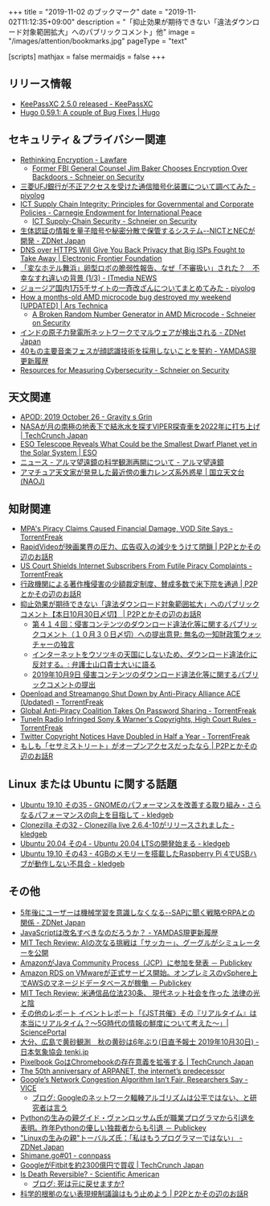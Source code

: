 +++
title = "2019-11-02 のブックマーク"
date =  "2019-11-02T11:12:35+09:00"
description = "「抑止効果が期待できない「違法ダウンロード対象範囲拡大」へのパブリックコメント」他"
image = "/images/attention/bookmarks.jpg"
pageType = "text"

[scripts]
  mathjax = false
  mermaidjs = false
+++

## リリース情報

- [KeePassXC 2.5.0 released - KeePassXC](https://keepassxc.org/blog/2019-10-26-2.5.0-released/)
- [Hugo 0.59.1: A couple of Bug Fixes | Hugo](https://gohugo.io/news/0.59.1-relnotes/)

## セキュリティ＆プライバシー関連

- [Rethinking Encryption - Lawfare](https://www.lawfareblog.com/rethinking-encryption)
    - [Former FBI General Counsel Jim Baker Chooses Encryption Over Backdoors - Schneier on Security](https://www.schneier.com/blog/archives/2019/10/former_fbi_gene.html)
- [三菱UFJ銀行が不正アクセスを受けた通信暗号化装置について調べてみた - piyolog](https://piyolog.hatenadiary.jp/entry/2019/10/29/060335)
- [ICT Supply Chain Integrity: Principles for Governmental and Corporate Policies - Carnegie Endowment for International Peace](https://carnegieendowment.org/2019/10/04/ict-supply-chain-integrity-principles-for-governmental-and-corporate-policies-pub-79974)
    - [ICT Supply-Chain Security - Schneier on Security](https://www.schneier.com/blog/archives/2019/10/ict_supply-chai.html)
- [生体認証の情報を量子暗号や秘密分散で保管するシステム--NICTとNECが開発 - ZDNet Japan](https://japan.zdnet.com/article/35144602/)
- [DNS over HTTPS Will Give You Back Privacy that Big ISPs Fought to Take Away | Electronic Frontier Foundation](https://www.eff.org/deeplinks/2019/10/dns-over-https-will-give-you-back-privacy-congress-big-isp-backing-took-away)
- [「変なホテル舞浜」卵型ロボの脆弱性報告、なぜ「不審扱い」された？　不幸なすれ違いの背景 (1/3) - ITmedia NEWS](https://www.itmedia.co.jp/news/articles/1910/30/news024.html)
- [ジョージア国内1万5千サイトの一斉改ざんについてまとめてみた - piyolog](https://piyolog.hatenadiary.jp/entry/2019/10/30/181005)
- [How a months-old AMD microcode bug destroyed my weekend [UPDATED] | Ars Technica](https://arstechnica.com/gadgets/2019/10/how-a-months-old-amd-microcode-bug-destroyed-my-weekend/)
    - [A Broken Random Number Generator in AMD Microcode - Schneier on Security](https://www.schneier.com/blog/archives/2019/10/a_broken_random.html)
- [﻿インドの原子力発電所ネットワークでマルウェアが検出される - ZDNet Japan](https://japan.zdnet.com/article/35144777/)
- [40もの主要音楽フェスが顔認識技術を採用しないことを誓約 - YAMDAS現更新履歴](https://yamdas.hatenablog.com/entry/20191028/facial-recognition)
- [Resources for Measuring Cybersecurity - Schneier on Security](https://www.schneier.com/blog/archives/2019/11/resources_for_m.html)

## 天文関連

- [APOD: 2019 October 26 - Gravity s Grin](https://apod.nasa.gov/apod/ap191026.html)
- [NASAが月の南極の地表下で結氷水を探すVIPER探査車を2022年に打ち上げ  |  TechCrunch Japan](https://jp.techcrunch.com/2019/10/26/2019-10-25-nasas-viper-lunar-rover-will-hunt-water-on-the-moon-in-2022/)
- [ESO Telescope Reveals What Could be the Smallest Dwarf Planet yet in the Solar System | ESO](https://www.eso.org/public/news/eso1918/)
- [ニュース - アルマ望遠鏡の科学観測再開について - アルマ望遠鏡](https://alma-telescope.jp/news/regularoperation-201910)
- [アマチュア天文家が発見した最近傍の重力レンズ系外惑星 | 国立天文台(NAOJ)](https://www.nao.ac.jp/news/science/2019/20191101-okayama.html)

## 知財関連

- [MPA's Piracy Claims Caused Financial Damage, VOD Site Says - TorrentFreak](https://torrentfreak.com/mpas-piracy-claims-caused-financial-damage-vod-site-says-191027/)
- [RapidVideoが映画業界の圧力、広告収入の減少をうけて閉鎖 | P2Pとかその辺のお話R](https://p2ptk.org/copyright/2806)
- [US Court Shields Internet Subscribers From Futile Piracy Complaints - TorrentFreak](https://torrentfreak.com/us-court-shields-internet-subscribers-from-futile-piracy-complaints-191028/)
- [行政機関による著作権侵害の少額裁定制度、賛成多数で米下院を通過 | P2Pとかその辺のお話R](https://p2ptk.org/copyright/2803)
- [抑止効果が期待できない「違法ダウンロード対象範囲拡大」へのパブリックコメント【本日10月30日〆切】 | P2Pとかその辺のお話R](https://p2ptk.org/copyright/2813)
    - [第４１４回：侵害コンテンツのダウンロード違法化等に関するパブリックコメント（１０月３０日〆切）への提出意見: 無名の一知財政策ウォッチャーの独言](http://fr-toen.cocolog-nifty.com/blog/2019/10/post-1213cb.html)
    - [インターネットをウソツキの天国にしないため、ダウンロード違法化に反対する。: 弁護士山口貴士大いに語る](http://yama-ben.cocolog-nifty.com/ooinikataru/2019/10/post-058385.html)
    - [2019年10月9日 侵害コンテンツのダウンロード違法化等に関するパブリックコメントの提出](http://www.kisc.meiji.ac.jp/~ip/20190219seimei.html)
- [Openload and Streamango Shut Down by Anti-Piracy Alliance ACE (Updated) - TorrentFreak](https://torrentfreak.com/openload-and-others-taken-down-by-anti-piracy-alliance-ace-191031/)
- [Global Anti-Piracy Coalition Takes On Password Sharing - TorrentFreak](https://torrentfreak.com/global-anti-piracy-coalition-takes-on-password-sharing-191031/)
- [TuneIn Radio Infringed Sony & Warner's Copyrights, High Court Rules - TorrentFreak](https://torrentfreak.com/tunein-radio-infringed-sony-warners-copyrights-high-court-rules-191101/)
- [Twitter Copyright Notices Have Doubled in Half a Year - TorrentFreak](https://torrentfreak.com/twitter-copyright-notices-have-double-in-half-a-year-191101/)
- [もしも「セサミストリート」がオープンアクセスだったなら | P2Pとかその辺のお話R](https://p2ptk.org/copyright/2817)

## Linux または Ubuntu に関する話題

- [Ubuntu 19.10 その35 - GNOMEのパフォーマンスを改善する取り組み・さらなるパフォーマンスの向上を目指して - kledgeb](https://kledgeb.blogspot.com/2019/10/ubuntu-2004-4-gnome.html)
- [Clonezilla その32 - Clonezilla live 2.6.4-10がリリースされました - kledgeb](https://kledgeb.blogspot.com/2019/10/clonezilla-32-clonezilla-live-264-10.html)
- [Ubuntu 20.04 その4 - Ubuntu 20.04 LTSの開発始まる - kledgeb](https://kledgeb.blogspot.com/2019/10/ubuntu-2004-4-ubuntu-2004-lts.html)
- [Ubuntu 19.10 その43 - 4GBのメモリーを搭載したRaspberry Pi 4でUSBハブが動作しない不具合 - kledgeb](https://kledgeb.blogspot.com/2019/10/ubuntu-1910-43-4gbraspberry-pi-4usb.html)

## その他

- [5年後にユーザーは機械学習を意識しなくなる--SAPに聞く戦略やRPAとの関係 - ZDNet Japan](https://japan.zdnet.com/article/35144280/)
- [JavaScriptは改名すべきなのだろうか？ - YAMDAS現更新履歴](https://yamdas.hatenablog.com/entry/20191028/rebranding-javascript)
- [MIT Tech Review: AIの次なる挑戦は「サッカー」、グーグルがシミュレーターを公開](https://www.technologyreview.jp/s/157923/having-mastered-space-invaders-chess-and-go-ai-tackles-video-soccer/)
- [AmazonがJava Community Process（JCP）に参加を発表 － Publickey](https://www.publickey1.jp/blog/19/amazonjava_community_processjcp.html)
- [Amazon RDS on VMwareが正式サービス開始。オンプレミスのvSphere上でAWSのマネージドデータベースが稼働 － Publickey](https://www.publickey1.jp/blog/19/amazon_rds_on_vmwarevsphereaws.html)
- [MIT Tech Review: 米通信品位法230条、 現代ネット社会を作った 法律の光と陰](https://www.technologyreview.jp/s/157890/section-230-the-law-that-created-the-modern-internet-explained/)
- [その他のレポート イベントレポート「《JST共催》その『リアルタイム』は本当にリアルタイム？～5G時代の情報の鮮度について考えた～」| SciencePortal](https://scienceportal.jst.go.jp/reports/other/20191029_01.html)
- [大分、広島で黄砂観測　秋の黄砂は6年ぶり(日直予報士 2019年10月30日) - 日本気象協会 tenki.jp](https://tenki.jp/forecaster/deskpart/2019/10/30/6457.html)
- [Pixelbook GoはChromebookの存在意義を拡張する  |  TechCrunch Japan](https://jp.techcrunch.com/2019/10/30/2019-10-25-pixelbook-go-review-a-chromebook-in-search-of-meaning/)
- [The 50th anniversary of ARPANET, the internet’s predecessor](https://www.fastcompany.com/90423457/50-years-ago-today-the-internet-was-born-in-room-3420)
- [Google’s Network Congestion Algorithm Isn’t Fair, Researchers Say - VICE](https://www.vice.com/en_us/article/xwepkw/googles-network-congestion-algorithm-isnt-fair-researchers-say)
    - [ブログ: Googleのネットワーク輻輳アルゴリズムは公平ではない、と研究者は言う](https://okuranagaimo.blogspot.com/2019/11/google.html)
- [Pythonの生みの親グイド・ヴァンロッサム氏が職業プログラマから引退を表明。昨年Pythonの優しい独裁者からも引退 － Publickey](https://www.publickey1.jp/blog/19/pythondropboxpython.html)
- ["Linuxの生みの親"トーバルズ氏：「私はもうプログラマーではない」 - ZDNet Japan](https://japan.zdnet.com/article/35144738/)
- [Shimane.go#01 - connpass](https://shimane-go.connpass.com/event/151843/)
- [GoogleがFitbitを約2300億円で買収  |  TechCrunch Japan](https://jp.techcrunch.com/2019/11/02/2019-11-02-google-is-acquiring-fitbit/)
- [Is Death Reversible? - Scientific American](https://www.scientificamerican.com/article/is-death-reversible/?error=cookies_not_supported&code=a8e9a4d9-d405-4b5c-a2d9-016cb73e3c2d)
    - [ブログ: 死は元に戻せますか?](https://okuranagaimo.blogspot.com/2019/11/blog-post.html)
- [科学的根拠のない表現規制議論はもう止めよう | P2Pとかその辺のお話R](https://p2ptk.org/freedom-of-speech/2821)
